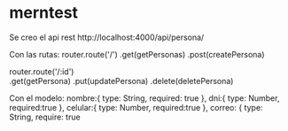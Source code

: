# merntest

Se creo el api rest
http://localhost:4000/api/persona/

Con las rutas:
router.route('/')
    .get(getPersonas)
    .post(createPersona)

router.route('/:id')    
    .get(getPersona)
    .put(updatePersona)
    .delete(deletePersona)
    
Con el modelo:
    nombre:{
        type: String,
        required: true
    },
    dni:{
        type: Number,
        required:true
    },
    celular:{
        type: Number,
        required:true
    },
    correo: {
        type: String,
        require: true
